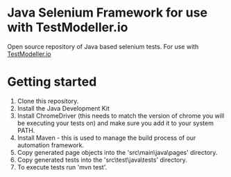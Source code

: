 # Java Selenium Framework for use with TestModeller.io
Open source repository of Java based selenium tests. For use with [TestModeller.io](http://www.testmodeller.io)

# Getting started
1. Clone this repository.
2. Install the Java Development Kit
3. Install ChromeDriver (this needs to match the version of chrome you will be executing your tests on) and make sure you add it to your system PATH.
4. Install Maven - this is used to manage the build process of our automation framework.
5. Copy generated page objects into the 'src\main\java\pages' directory. 
6. Copy generated tests into the 'src\test\java\tests' directory.
7. To execute tests run 'mvn test'. 

